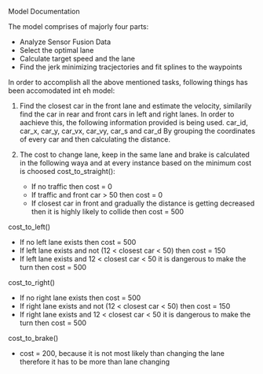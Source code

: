 Model Documentation

The model comprises of majorly four parts:

* Analyze Sensor Fusion Data
* Select the optimal lane
* Calculate target speed and the lane
* Find the jerk minimizing tracjectories and fit splines to the waypoints

In order to accomplish all the above mentioned tasks, following things has been accomodated int eh model:

1. Find the closest car in the front lane and estimate the velocity, similarily find the car in rear and front cars in left and right lanes. In order to aachieve this, the following information provided is being used. car_id, car_x, car_y, car_vx, car_vy, car_s and car_d
By grouping the coordinates of every car and then calculating the distance.

2. The cost to change lane, keep in the same lane and brake is calculated in the following waya and at every instance based on the minimum cost is choosed
   cost_to_straight():
   - If no traffic then cost = 0
   - If traffic and front car > 50 then cost = 0
   - If closest car in front and gradually the distance is getting decreased then it is highly likely to collide then cost = 500
  
  cost_to_left() 
   - If no left lane exists then cost = 500
   - If left lane exists and not (12 < closest car < 50) then cost = 150
   - If left lane exists and 12 < closest car < 50 it is dangerous to make the turn then cost = 500
   
  cost_to_right() 
   - If no right lane exists then cost = 500
   - If right lane exists and not (12 < closest car < 50) then cost = 150
   - If right lane exists and 12 < closest car < 50 it is dangerous to make the turn then cost = 500
   
  cost_to_brake()
   - cost = 200, because it is not most likely than changing the lane therefore it has to be more than lane changing 
   
